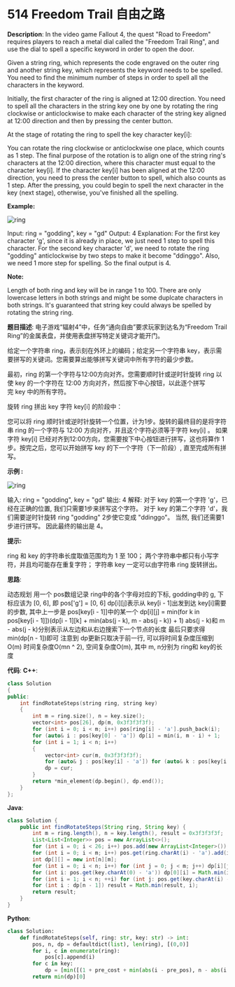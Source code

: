 # 514 Freedom Trail 自由之路

__Description__:
In the video game Fallout 4, the quest "Road to Freedom" requires players to reach a metal dial called the "Freedom Trail Ring", and use the dial to spell a specific keyword in order to open the door.

Given a string ring, which represents the code engraved on the outer ring and another string key, which represents the keyword needs to be spelled. You need to find the minimum number of steps in order to spell all the characters in the keyword.

Initially, the first character of the ring is aligned at 12:00 direction. You need to spell all the characters in the string key one by one by rotating the ring clockwise or anticlockwise to make each character of the string key aligned at 12:00 direction and then by pressing the center button.

At the stage of rotating the ring to spell the key character key[i]:

You can rotate the ring clockwise or anticlockwise one place, which counts as 1 step. The final purpose of the rotation is to align one of the string ring's characters at the 12:00 direction, where this character must equal to the character key[i].
If the character key[i] has been aligned at the 12:00 direction, you need to press the center button to spell, which also counts as 1 step. After the pressing, you could begin to spell the next character in the key (next stage), otherwise, you've finished all the spelling.

__Example:__

![ring](https://assets.leetcode-cn.com/aliyun-lc-upload/uploads/2018/10/22/ring.jpg)

Input: ring = "godding", key = "gd"
Output: 4
Explanation:
For the first key character 'g', since it is already in place, we just need 1 step to spell this character.
For the second key character 'd', we need to rotate the ring "godding" anticlockwise by two steps to make it become "ddinggo".
Also, we need 1 more step for spelling.
So the final output is 4.

__Note:__

Length of both ring and key will be in range 1 to 100.
There are only lowercase letters in both strings and might be some duplcate characters in both strings.
It's guaranteed that string key could always be spelled by rotating the string ring.

__题目描述__:
电子游戏“辐射4”中，任务“通向自由”要求玩家到达名为“Freedom Trail Ring”的金属表盘，并使用表盘拼写特定关键词才能开门。

给定一个字符串 ring，表示刻在外环上的编码；给定另一个字符串 key，表示需要拼写的关键词。您需要算出能够拼写关键词中所有字符的最少步数。

最初，ring 的第一个字符与12:00方向对齐。您需要顺时针或逆时针旋转 ring 以使 key 的一个字符在 12:00 方向对齐，然后按下中心按钮，以此逐个拼写完 key 中的所有字符。

旋转 ring 拼出 key 字符 key[i] 的阶段中：

您可以将 ring 顺时针或逆时针旋转一个位置，计为1步。旋转的最终目的是将字符串 ring 的一个字符与 12:00 方向对齐，并且这个字符必须等于字符 key[i] 。
如果字符 key[i] 已经对齐到12:00方向，您需要按下中心按钮进行拼写，这也将算作 1 步。按完之后，您可以开始拼写 key 的下一个字符（下一阶段）, 直至完成所有拼写。

__示例 :__

![ring](https://assets.leetcode-cn.com/aliyun-lc-upload/uploads/2018/10/22/ring.jpg)

输入: ring = "godding", key = "gd"
输出: 4
解释:
 对于 key 的第一个字符 'g'，已经在正确的位置, 我们只需要1步来拼写这个字符。
 对于 key 的第二个字符 'd'，我们需要逆时针旋转 ring "godding" 2步使它变成 "ddinggo"。
 当然, 我们还需要1步进行拼写。
 因此最终的输出是 4。

__提示:__

ring 和 key 的字符串长度取值范围均为 1 至 100；
两个字符串中都只有小写字符，并且均可能存在重复字符；
字符串 key 一定可以由字符串 ring 旋转拼出。

__思路__:

动态规划
用一个 pos数组记录 ring中的各个字母对应的下标, godding中的 g, 下标应该为 [0, 6], 即 pos['g'] = [0, 6]
dp[i][j]表示从 key[i - 1]出发到达 key[i]需要的步数, 其中上一步是 pos[key[i - 1]]中的某一个
dp[i][j] = min(for k in pos[key[i - 1]])(dp[i - 1][k] + min(abs(j - k), m - abs(j - k)) + 1)
abs(j - k)和 m - abs(j - k)分别表示从左边和从右边搜索下一个节点的长度
最后只要求得 min(dp[n - 1])即可
注意到 dp更新只取决于前一行, 可以将时间复杂度压缩到 O(m)
时间复杂度O(mn ^ 2), 空间复杂度O(m), 其中 m, n分别为 ring和 key的长度

__代码__:
__C++__:

```C++
class Solution 
{
public:
    int findRotateSteps(string ring, string key) 
    {
        int m = ring.size(), n = key.size();
        vector<int> pos[26], dp(m, 0x3f3f3f3f);
        for (int i = 0; i < m; i++) pos[ring[i] - 'a'].push_back(i);
        for (auto& i : pos[key[0] - 'a']) dp[i] = min(i, m - i) + 1;
        for (int i = 1; i < n; i++) 
        {
            vector<int> cur(m, 0x3f3f3f3f);
            for (auto& j : pos[key[i] - 'a']) for (auto& k : pos[key[i - 1] - 'a']) cur[j] = min(cur[j], dp[k] + min(abs(j - k), m - abs(j - k)) + 1);
            dp = cur;
        }
        return *min_element(dp.begin(), dp.end());
    }
};
```

__Java__:

```Java
class Solution {
    public int findRotateSteps(String ring, String key) {
        int m = ring.length(), n = key.length(), result = 0x3f3f3f3f;
        List<List<Integer>> pos = new ArrayList<>();
        for (int i = 0; i < 26; i++) pos.add(new ArrayList<Integer>());
        for (int i = 0; i < m; i++) pos.get(ring.charAt(i) - 'a').add(i);
        int dp[][] = new int[n][m];
        for (int i = 0; i < n; i++) for (int j = 0; j < m; j++) dp[i][j] = 0x3f3f3f3f;
        for (int i: pos.get(key.charAt(0) - 'a')) dp[0][i] = Math.min(i, m - i) + 1;
        for (int i = 1; i < n; ++i) for (int j: pos.get(key.charAt(i) - 'a')) for (int k: pos.get(key.charAt(i - 1) - 'a')) dp[i][j] = Math.min(dp[i][j], dp[i - 1][k] + Math.min(Math.abs(j - k), m - Math.abs(j - k)) + 1);
        for (int i : dp[n - 1]) result = Math.min(result, i);
        return result;
    }
}
```

__Python__:

```Python
class Solution:
    def findRotateSteps(self, ring: str, key: str) -> int:
        pos, n, dp = defaultdict(list), len(ring), [(0,0)]
        for i, c in enumerate(ring):
            pos[c].append(i)
        for c in key:
            dp = [min([(1 + pre_cost + min(abs(i - pre_pos), n - abs(i - pre_pos)), i) for pre_cost, pre_pos in dp]) for i in pos[c]]
        return min(dp)[0]
```
